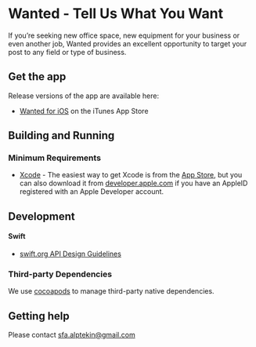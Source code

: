 # Wanted - Tell Us What You Want

If you’re seeking new office space, new equipment for your business or even another job, Wanted provides an excellent opportunity to target your post to any field or type of business.

## Get the app

Release versions of the app are available here:
* [Wanted for iOS](https://itunes.apple.com/us/app/wanted-tell-us-what-you-want/id1323998719?ls=1&mt=8)
on the iTunes App Store

## Building and Running

### Minimum Requirements
* [Xcode](https://itunes.apple.com/us/app/xcode/id497799835) - The easiest way to get Xcode is from the [App Store](https://itunes.apple.com/us/app/xcode/id497799835?mt=12), but you can also download it from [developer.apple.com](https://developer.apple.com/) if you have an AppleID registered with an Apple Developer account.

## Development

#### Swift
* [swift.org API Design Guidelines](https://swift.org/documentation/api-design-guidelines/)

### Third-party Dependencies
We use [cocoapods](https://github.com/CocoaPods/CocoaPods) to manage third-party native dependencies.

## Getting help

Please contact sfa.alptekin@gmail.com
